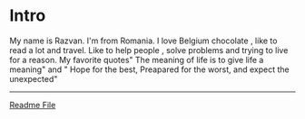 # Intro

My name is Razvan. I'm from Romania. I love Belgium chocolate , like to read a lot and travel. Like to help people , solve problems and trying to live for a reason. My favorite quotes" The meaning of life is to give life a meaning" and " Hope for the best,  Preapared for the worst, and expect the unexpected"

---

[Readme File](./readme.md)